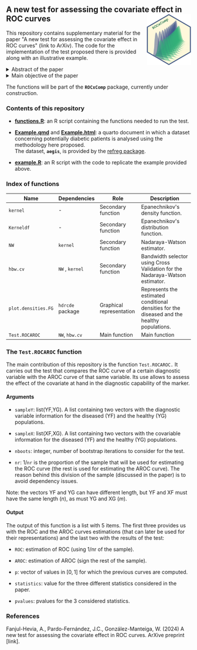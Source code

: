 ## A new test for assessing the covariate effect in ROC curves <img src="fig/logo_ROCxComp.png" align="right" width="120" height="139"/>

This repository contains supplementary material for the paper "A new test for assessing the covariate effect in ROC curves" (link to ArXiv). The code for the implementation of the test proposed there is provided along with an illustrative example.

<details>

<summary> Abstract of the paper </summary>

> The ROC curve is a statistical tool that analyses the accuracy of a diagnostic test in which a variable is used to decide whether an individual is healthy or not. Along with that diagnostic variable it is usual to have information of some other covariates. In some situations it is advisable to incorporate that information into the study, as the performance of the ROC curves can be affected by them. Using the covariate-adjusted, the covariate-specific or the pooled ROC curves we discuss how to decide if we can exclude the covariates from our study or not, and the implications this may have in further analyses of the ROC curve. A new test for comparing the covariate-adjusted and the pooled ROC curve is proposed, and the problem is illustrated by analysing a real database.

</details>

<details>

<summary> Main objective of the paper </summary>

> Given the ***ROC curve***
>
> $$ROC(p) = 1- F(G^{-1}(1-p)), \;  p\in (0,1),$$
>
> and the ***covariate-adjusted (AROC) curve***
>
> $$AROC(p) = P(Y^F>  G^{-1}(1-p\mid X^F)), \; p \in (0,1),$$
>
> our objective is to test
>
> $$H_0: AROC(p)=ROC(p), \; p \in (0,1),$$
>
> versus the general alternative $H_1: H_0$ is not true.

</details>

The functions will be part of the **`ROCxComp`** package, currently under construction.

### Contents of this repository

-   [**functions.R**](functions.R): an R script containing the functions needed to run the test.

-   [**Example.qmd**](Example.qmd) and [**Example.html**](https://rawcdn.githack.com/arisfanjul/CovEffectinROCcurves/df46f74544d677696394d19e4e3f223a631d0d67/Example.html): a quarto document in which a dataset concerning potentially diabetic patients is analysed using the methodology here proposed.\
    The dataset, **`aegis`**, is provided by the [refreg package](https://cran.r-project.org/web/packages/refreg/index.html).

-   [**example.R**](example.R): an R script with the code to replicate the example provided above.

### Index of functions

| Name | Dependencies | Role | Description |
|------------------|------------------|------------------|------------------|
| `kernel` | \- | Secondary function | Epanechnikov's density function. |
| `Kerneldf` | \- | Secondary function | Epanechnikov's distribution function. |
| `NW` | `kernel` | Secondary function | Nadaraya-Watson estimator. |
| `hbw.cv` | `NW` , `kernel` | Secondary function | Bandwidth selector using Cross Validation for the Nadaraya-Watson estimator. |
| `plot.densities.FG` | `hdrcde` package | Graphical representation | Represents the estimated conditional densities for the diseased and the healthy populations. |
| `Test.ROCAROC` | `NW`, `hbw.cv` | Main function | Main function |

### The `Test.ROCAROC` function

The main contribution of this repository is the function `Test.ROCAROC.` It carries out the test that compares the ROC curve of a certain diagnostic variable with the AROC curve of that same variable. Its use allows to assess the effect of the covariate at hand in the diagnostic capability of the marker.

#### Arguments

-   `sampleY`: list(YF,YG). A list containing two vectors with the diagnostic variable information for the diseased (YF) and the healthy (YG) populations.

-   `sampleX`: list(XF,XG). A list containing two vectors with the covariable information for the diseased (YF) and the healthy (YG) populations.

-   `nboots`: integer, number of bootstrap iterations to consider for the test.

-   `nr`: 1/`nr` is the proportion of the sample that will be used for estimating the ROC curve (the rest is used for estimating the AROC curve). The reason behind this division of the sample (discussed in the paper) is to avoid dependency issues.

Note: the vectors YF and YG can have different length, but YF and XF must have the same length ($n$), as must YG and XG ($m$).

#### Output

The output of this function is a list with 5 items. The first three provides us with the ROC and the AROC curves estimations (that can later be used for their representations) and the last two with the results of the test:

-   `ROC`: estimation of ROC (using 1/nr of the sample).

-   `AROC`: estimation of AROC (sign the rest of the sample).

-   `p`: vector of values in $[0,1]$ for which the previous curves are computed.

-   `statistics`: value for the three different statistics considered in the paper.

-   `pvalues`: pvalues for the 3 considered statistics.

### References

Fanjul-Hevia, A., Pardo-Fernández, J.C., González-Manteiga, W. (2024) A new test for assessing the covariate effect in ROC curves. ArXive preprint \[link\].
